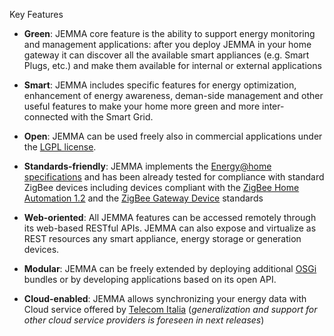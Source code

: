 Key Features
<!-- Remember: the first line always goes with the title-->
<!-- Please use h3 headers (###) inside these files -->

<!--<span style="color:red;">**This page is under construction**</span>: We expect to update this page along with the release of JEMMA [version 0.0.2](https://github.com/ismb/jemma/wiki/Milestone-0.0.2).-->


- **Green**: JEMMA core feature is the ability to support energy monitoring and management applications: after you deploy JEMMA in your home gateway it can discover all the available smart appliances (e.g. Smart Plugs, etc.) and make them available for internal or external applications

- **Smart**: JEMMA includes specific features for energy optimization, enhancement of energy awareness, deman-side management and other useful features to make your home more green and more inter-connected with the Smart Grid. 

- **Open**: JEMMA can be used freely also in commercial applications under the [LGPL license](license.html). 

- **Standards-friendly**: JEMMA implements the  [Energy@home specifications](http://www.energy-home.it/Documents/Technical%20Specifications/E@H_specification_ver0.95.pdf) and has been already tested for compliance with standard ZigBee devices including devices compliant with the [ZigBee Home Automation 1.2](http://www.zigbee.org/Standards/ZigBeeHomeAutomation/Overview.aspx) and the [ZigBee Gateway Device](http://www.zigbee.org/Standards/ZigbeeTelecomServices/Features.aspx) standards

- **Web-oriented**: All JEMMA features can be accessed remotely through its web-based RESTful APIs. JEMMA can also expose and virtualize as REST resources any smart appliance, energy storage or generation devices.

- **Modular**: JEMMA can be freely extended by deploying additional [OSGi](http://www.osgi.org/) bundles or by developing applications based on its open API.

- **Cloud-enabled**: JEMMA allows synchronizing your energy data with Cloud service offered by [Telecom Italia](http://www.telecomitalia.it/) (*generalization and support for other cloud service providers is foreseen in next releases*)


